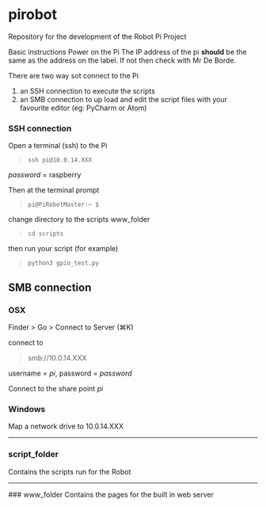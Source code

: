 # pirobot
Repository for the development of the Robot Pi Project

Basic instructions
Power on the Pi
The IP address of the pi **should** be the same as the address on the label.
If not then check with Mr De Borde.

There are two way sot connect to the Pi
1. an SSH connection to execute the scripts
2. an SMB connection to up load and edit the script files with your favourite editor (eg: PyCharm or Atom)


### SSH connection

Open a terminal (ssh) to the Pi

>`ssh pi@10.0.14.XXX`

*password* = raspberry

Then at the terminal prompt

>`pi@PiRobotMaster:~ $`

change directory to the scripts www_folder

> `cd scripts`

then run your script (for example)

> `python3 gpio_test.py`

## SMB connection

### OSX

Finder > Go > Connect to Server (⌘K)

connect to
> smb://10.0.14.XXX

username = *pi*, password = *password*

Connect to the share point *pi*

### Windows

Map a network drive to 10.0.14.XXX


<hr>

### script_folder

Contains the scripts run for the Robot

<hr>
### www_folder
Contains the pages for the built in web server
